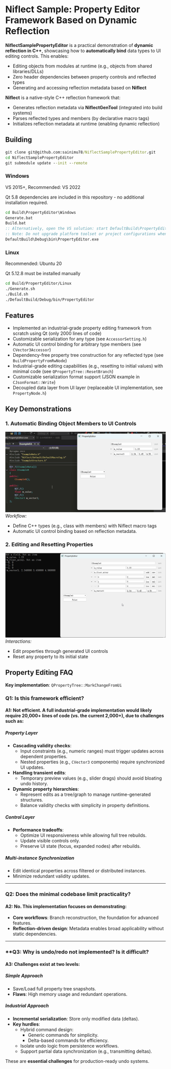 # Niflect Sample: Property Editor Framework Based on Dynamic Reflection

**NiflectSamplePropertyEditor** is a practical demonstration of **dynamic reflection in C++**, showcasing how to **automatically bind** data types to UI editing controls. This enables:

- Editing objects from modules at runtime (e.g., objects from shared libraries/DLLs)
- Zero header dependencies between property controls and reflected types
- Generating and accessing reflection metadata based on **Niflect**

**Niflect** is a native-style C++ reflection framework that:

- Generates reflection metadata via **NiflectGenTool** (integrated into build systems)
- Parses reflected types and members (by declarative macro tags)
- Initializes reflection metadata at runtime (enabling dynamic reflection)

## Building

```bat
git clone git@github.com:sainimu78/NiflectSamplePropertyEditor.git
cd NiflectSamplePropertyEditor
git submodule update --init --remote
```

### Windows

VS 2015+, Recommended: VS 2022

Qt 5.8 dependencies are included in this repository - no additional installation required.

```bat
cd Build\PropertyEditor\Windows
Generate.bat
Build.bat
:: Alternatively, open the VS solution: start DefaultBuild\PropertyEditor.sln
:: Note: Do not upgrade platform toolset or project configurations when opening
DefaultBuild\Debug\bin\PropertyEditor.exe
```

### Linux

Recommended: Ubuntu 20

Qt 5.12.8 must be installed manually

```bash
cd Build/PropertyEditor/Linux
./Generate.sh
./Build.sh
./DefaultBuild/Debug/bin/PropertyEditor
```

## Features

- Implemented an industrial-grade property editing framework from scratch using Qt (only 2000 lines of code)
- Customizable serialization for any type (see `AccessorSetting.h`)
- Automatic UI control binding for arbitrary type members (see `CVector3Accessor`)
- Dependency-free property tree construction for any reflected type (see `BuildPropertyFromRwNode`)
- Industrial-grade editing capabilities (e.g., resetting to initial values) with minimal code (see `QPropertyTree::ResetBranch`)
- Customizable serialization format support (JSON example in `CJsonFormat::Write`)
- Decoupled data layer from UI layer (replaceable UI implementation, see `PropertyNode.h`)

## Key Demonstrations

### 1. Automatic Binding Object Members to UI Controls

![Basic_Reflection](../Basic_Reflection.gif)
*Workflow:*

- Define C++ types (e.g., class with members) with Niflect macro tags
- Automatic UI control binding based on reflection metadata.

### 2. Editing and Resetting Properties

![Edit_Reset_Print](../Edit_Reset_Print.gif)
*Interactions:*

- Edit properties through generated UI controls
- Reset any property to its initial state

## Property Editing FAQ

**Key implementation**: `QPropertyTree::MarkChangeFromUi`

### **Q1: Is this framework efficient?**

#### **A1: Not efficient.** A full industrial-grade implementation would likely require 20,000+ lines of code (vs. the current 2,000+), due to challenges such as:

##### **Property Layer**

- **Cascading validity checks**:
  - Input constraints (e.g., numeric ranges) must trigger updates across dependent properties.
  - Nested properties (e.g., `CVector3` components) require synchronized UI updates.
- **Handling transient edits**:
  - Temporary preview values (e.g., slider drags) should avoid bloating undo history.
- **Dynamic property hierarchies**:
  - Represent edits as a tree/graph to manage runtime-generated structures.
  - Balance validity checks with simplicity in property definitions.

##### **Control Layer**

- **Performance tradeoffs**:
  - Optimize UI responsiveness while allowing full tree rebuilds.
  - Update visible controls only.
  - Preserve UI state (focus, expanded nodes) after rebuilds.

##### **Multi-instance Synchronization**

- Edit identical properties across filtered or distributed instances.
- Minimize redundant validity updates.

------

### **Q2: Does the minimal codebase limit practicality?**

#### **A2: No.** This implementation focuses on demonstrating:

- **Core workflows**: Branch reconstruction, the foundation for advanced features.
- **Reflection-driven design**: Metadata enables broad applicability without static dependencies.

------

### **Q3: **Why is undo/redo not implemented? Is it difficult?**

#### **A3: Challenges exist at two levels:**

##### **Simple Approach**

- Save/Load full property tree snapshots.
- **Flaws**: High memory usage and redundant operations.

##### **Industrial Approach**

- **Incremental serialization**: Store only modified data (deltas).
- **Key hurdles**:
  - Hybrid command design:
    - Generic commands for simplicity.
    - Delta-based commands for efficiency.
  - Isolate undo logic from persistence workflows.
  - Support partial data synchronization (e.g., transmitting deltas).

These are **essential challenges** for production-ready undo systems.